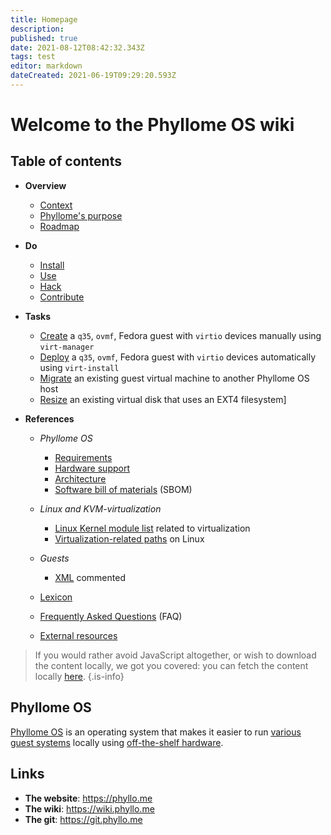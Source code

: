 ```yaml
---
title: Homepage
description: 
published: true
date: 2021-08-12T08:42:32.343Z
tags: test
editor: markdown
dateCreated: 2021-06-19T09:29:20.593Z
---
```


# Welcome to the Phyllome OS wiki

## Table of contents

* **Overview**
	* [Context](/context)
  * [Phyllome's purpose](/purpose)
  * [Roadmap](/roadmap)

* **Do**
  * [Install](/install)
  * [Use](/use)
  * [Hack](/hack)
  * [Contribute](/members)

* **Tasks**
  * [Create](/create) a `q35`, `ovmf`, Fedora guest with `virtio` devices manually using `virt-manager`
  * [Deploy](/deploy) a `q35`, `ovmf`, Fedora guest with `virtio` devices automatically using `virt-install`
  * [Migrate](/migrate) an existing guest virtual machine to another Phyllome OS host
  * [Resize](/resize) an existing virtual disk that uses an EXT4 filesystem]

* **References**
  * *Phyllome OS* 
    * [Requirements](/requirements)
    * [Hardware support](/hardware_support)
    * [Architecture](/architecture)
    * [Software bill of materials](/sbom) (SBOM)
	
  * *Linux and KVM-virtualization*
    * [Linux Kernel module list](/kernel_modules) related to virtualization
    * [Virtualization-related paths](/linux_paths) on Linux
  
  * *Guests*
    * [XML](/xml) commented
    
  * [Lexicon](/lexicon) 

  * [Frequently Asked Questions](/faq) (FAQ)

  * [External resources](/resources)

> If you would rather avoid JavaScript altogether, or wish to download the content locally, we got you covered: you can fetch the content locally [here](https://git.phyllo.me/home/wiki).
{.is-info}

## Phyllome OS

[Phyllome OS](https://phyllo.me/) is an operating system that makes it easier to run [various guest systems](guest_systems) locally using [off-the-shelf hardware](requirements).

## Links

* **The website**: https://phyllo.me
* **The wiki**: https://wiki.phyllo.me
* **The git**: https://git.phyllo.me

